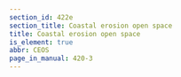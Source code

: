 ```yaml
---
section_id: 422e
section_title: Coastal erosion open space
title: Coastal erosion open space
is_element: true
abbr: CEOS
page_in_manual: 420-3
---
```

